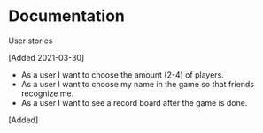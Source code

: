 # Documentation

User stories

[Added 2021-03-30]
- As a user I want to choose the amount (2-4) of players.
- As a user I want to choose my name in the game so that friends recognize me.
- As a user I want to see a record board after the game is done.

[Added]
